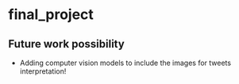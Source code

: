 # final_project


## Future work possibility
- Adding computer vision models to include the images for tweets interpretation!
